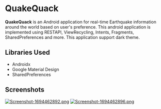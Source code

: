 # QuakeQuack
**QuakeQuack** is an Android application for real-time Earthquake information around the world based on user's preference.
This android application is implemented using RESTAPI, ViewRecycling, Intents, Fragments, SharedPreferences and more.
This application support dark theme.

## Libraries Used
- Androidx
- Google Material Design
- SharedPreferences

## Screenshots

[![Screenshot-1694462892.png](https://i.postimg.cc/fTw9GrZV/Screenshot-1694462892.png)](https://postimg.cc/BtVbDNj3) [![Screenshot-1694462896.png](https://i.postimg.cc/k5t6NrNp/Screenshot-1694462896.png)](https://postimg.cc/FfNHmBBy)
